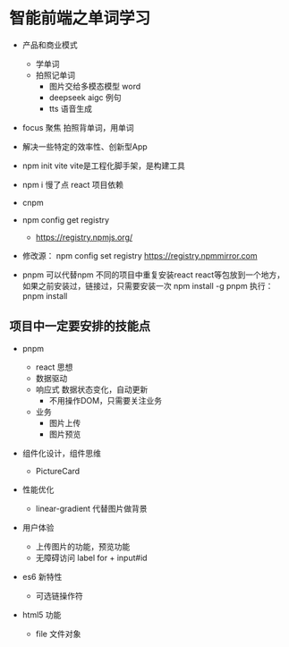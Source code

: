 # 智能前端之单词学习
- 产品和商业模式
    - 学单词
    - 拍照记单词
      - 图片交给多模态模型 word
      - deepseek aigc 例句
      - tts 语音生成
- focus 聚焦
    拍照背单词，用单词
- 解决一些特定的效率性、创新型App

- npm init vite  vite是工程化脚手架，是构建工具

- npm i 慢了点
react 项目依赖 
- cnpm

- npm config get registry
    - https://registry.npmjs.org/

- 修改源： npm config set registry https://registry.npmmirror.com

- pnpm 可以代替npm 
    不同的项目中重复安装react
    react等包放到一个地方，如果之前安装过，链接过，只需要安装一次
    npm install -g pnpm
    执行：pnpm install


## 项目中一定要安排的技能点
 - pnpm
   - react 思想
    - 数据驱动
    - 响应式 数据状态变化，自动更新
       - 不用操作DOM，只需要关注业务
    - 业务
        - 图片上传
        - 图片预览
        
 - 组件化设计，组件思维
    - PictureCard
 - 性能优化
    - linear-gradient 代替图片做背景
- 用户体验
  - 上传图片的功能，预览功能
  - 无障碍访问
    label for + input#id
- es6 新特性
    - 可选链操作符
- html5 功能
    - file  文件对象 

